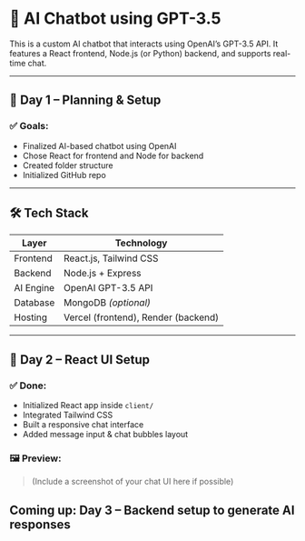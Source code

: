 # 🤖 AI Chatbot using GPT-3.5

This is a custom AI chatbot that interacts using OpenAI’s GPT-3.5 API. It features a React frontend, Node.js (or Python) backend, and supports real-time chat.

---

## 📅 Day 1 – Planning & Setup

### ✅ Goals:
- Finalized AI-based chatbot using OpenAI
- Chose React for frontend and Node for backend
- Created folder structure
- Initialized GitHub repo

---

## 🛠️ Tech Stack

| Layer      | Technology              |
|------------|--------------------------|
| Frontend   | React.js, Tailwind CSS   |
| Backend    | Node.js + Express |
| AI Engine  | OpenAI GPT-3.5 API       |
| Database   | MongoDB *(optional)*     |
| Hosting    | Vercel (frontend), Render (backend) |

---

## 📅 Day 2 – React UI Setup

### ✅ Done:
- Initialized React app inside `client/`
- Integrated Tailwind CSS
- Built a responsive chat interface
- Added message input & chat bubbles layout

### 🖼️ Preview:
> (Include a screenshot of your chat UI here if possible)

## Coming up: Day 3 – Backend setup to generate AI responses

